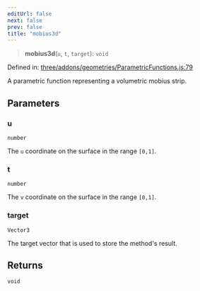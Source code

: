 ```yaml
---
editUrl: false
next: false
prev: false
title: "mobius3d"
---
```


> **mobius3d**(`u`, `t`, `target`): `void`

Defined in: [three/addons/geometries/ParametricFunctions.js:79](https://github.com/DefinitelyMaybe/three-i18n/blob/fa57b79433d1c349ffb23a78727299c8d4190136/three/addons/geometries/ParametricFunctions.js#L79)

A parametric function representing a volumetric mobius strip.

## Parameters

### u

`number`

The `u` coordinate on the surface in the range `[0,1]`.

### t

`number`

The `v` coordinate on the surface in the range `[0,1]`.

### target

`Vector3`

The target vector that is used to store the method's result.

## Returns

`void`
